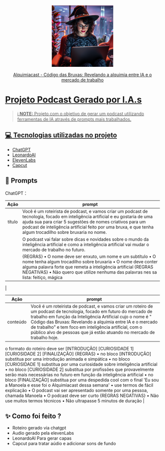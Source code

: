 <p align="center">
<img 
    src="./assets/bruxa_ia.jpeg"
    width="200"
/>
</p>

<a href="https://creators.spotify.com/pod/show/manoela40/episodes/Cdigo-das-Bruxas-Revelando-a-alquimia-entre-IA-e-o-mercado-de-trabalho-e2sr5ns/">
    
</p>

<p align="center">
    Alquimiacast - Código das Bruxas: Revelando a alquimia entre IA e o mercado de trabalho
</p>


# Projeto Podcast Gerado por I.A.s


 > ℹ️ **NOTE:** Projeto com o objetivo de gerar um podcast utilizando ferramentas de IA através de prompts mais trabalhados.


## 💻 Tecnologias utilizadas no projeto

- [ChatGPT](https://chat.openai.com/) 
- [LeonardoAI](https://app.leonardo.ai/)
- [ElevenLabs](https://beta.elevenlabs.io/)
- [Capcut](https://www.capcut.com/pt-br/)

## 🧠 Prompts

ChatGPT：

|   Ação   | prompt                                                                                                                                                                                                                                                                         |
| :------: | ------------------------------------------------------------------------------------------------------------------------------------------------------------------------------------------------------------------------------------------------------------------------------ |
|  título  | Você é um roteirista de podcast, e vamos criar um podcast de tecnologia, focado em inteligência artificial e eu gostaria de uma ajuda sua para criar 5 sugestões de nomes criativos para um podcast de inteligência artificial feito por uma bruxa, e que tenha algum trocadilho sobre bruxaria no nome.
|          | O podcast vai falar sobre dicas e novidades sobre o mundo da inteligência artificial e como a inteligência artificial vai mudar o mercado de trabalho no futuro.
|          |{REGRAS} •	O nome deve ser enxuto, um nome e um subtítulo •	O nome tenha algum trocadilho sobre bruxaria •	O nome deve conter alguma palavra forte que remeta a inteligência artificial {REGRAS NEGATIVAS} •	Não quero que utilize nenhuma das palavras nes sa lista: feitiço, mágica

 |

|  Ação  | prompt                                                                                 |
| :----: | -------------------------------------------------------------------------------------- |
| conteúdo | Você é um roteirista de podcast, e vamos criar um roteiro de um podcast de tecnologia, focado em futuro do mercado de trabalho em função da Inteligência Artificial cujo o nome é " Código das Bruxas: Revelando a alquimia entre IA e o mercado de trabalho" e tem foco em inteligência artificial, com o público alvo de pessoas que já estão atuando no mercado de trabalho hoje.
o formato do roteiro deve ser [INTRODUÇÃO] [CURIOSIDADE 1] [CURIOSIDADE 2] [FINALIZAÇÃO]
{REGRAS}
•	no bloco [INTRODUÇÃO] substitua por uma introdução animada e simpática
•	no bloco [CURIOSIDADE 1] substitua por uma curiosidade sobre inteligência artificial
•	no bloco [CURIOSIDADE 2] substitua por profissões que provavelmente serão mais necessárias no futuro em função da inteligência artificial
•	no bloco [FINALIZAÇÃO] substitua por uma despedida cool com o final 'Eu sou a Manoela e esse foi o Alquimiacast dessa semana'
•	use termos de fácil explicação
•	O podcast vai ser apresentado somente por uma pessoa, chamada Manoela
•	O podcast deve ser curto
{REGRAS NEGATIVAS}
•	Não use muitos termos técnicos
•	Não ultrapasse 5 minutos de duração  |


## ✨ Como foi feito ?

- Roteiro gerado via chatgpt
- Audio gerado pela elevenLabs
- LeonardoAI Para gerar capas
- Capcut para tratar aúdio e adicionar sons de fundo

